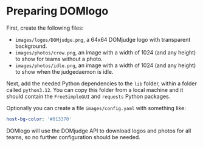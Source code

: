 # Preparing DOMlogo

First, create the following files:
- `images/logos/DOMjudge.png`, a 64x64 DOMjudge logo with transparent background.
- `images/photos/crew.png`, an image with a width of 1024 (and any height) to show for teams without a photo.
- `images/photos/idle.png`, an image with a width of 1024 (and any height) to show when the judgedaemon is idle.

Next, add the needed Python dependencies to the `lib` folder, within a folder called `python3.12`. You can copy this
folder from a local machine and it should contain the `FreeSimpleGUI` and `requests` Python packages.

Optionally you can create a file `images/config.yaml` with something like:

```yaml
host-bg-color: '#013370'
```

DOMlogo will use the DOMjudge API to download logos and photos for all teams, so no further configuration should be needed.
